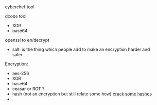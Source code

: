 #
#
#

cyberchef tool

dcode tool
- XOR
- base64

openssl to en/decrypt
- salt: is the thing which people add to make an encryption harder and safer

Encryption:
- aes-256
- XOR
- base64
- ceasar or ROT ?
- hash (not an encryption but still relate some how) [crack some hashes](https://l.facebook.com/l.php?u=https%3A%2F%2Fhashes.com%2Fen%2Fdecrypt%2Fhash%3Ffbclid%3DIwAR143ARK1fgYlyHHyOjAgJpMm5ol_CNCk0dHEa6YMp1vuFjJAjhyLc3LfTc&h=AT3OzHyb1TPlXLnQgqHY6gEx30uUScVvA-wWaEXhQVEKJre1ErjuHO7li9QYkrTkrV2jnHu3poGpAXnY-E2ZYL8LKHOoyfYykGwvVG6mvE1l9xw_omoqrah-1FikTZoZ-MHz-Mdth44KM2oZuGva4Q)
-
